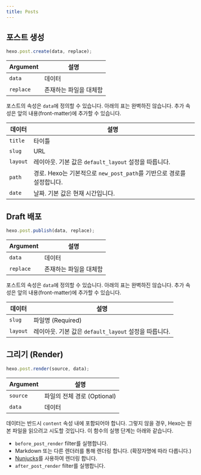 ```yaml
---
title: Posts
---
```


## 포스트 생성

```js
hexo.post.create(data, replace);
```

| Argument  | 설명           |
| --------- | ------------ |
| `data`    | 데이터          |
| `replace` | 존재하는 파일을 대체함 |

포스트의 속성은 `data`에 정의할 수 있습니다. 아래의 표는 완벽하진 않습니다. 추가 속성은 앞의 내용(front-matter)에 추가할 수 있습니다.

| 데이터      | 설명                                               |
| -------- | ------------------------------------------------ |
| `title`  | 타이틀                                              |
| `slug`   | URL                                              |
| `layout` | 레이아웃. 기본 값은 `default_layout` 설정을 따릅니다.           |
| `path`   | 경로. Hexo는 기본적으로 `new_post_path`를 기반으로 경로를 설정합니다. |
| `date`   | 날짜. 기본 값은 현재 시간입니다.                              |

## Draft 배포

```js
hexo.post.publish(data, replace);
```

| Argument  | 설명           |
| --------- | ------------ |
| `data`    | 데이터          |
| `replace` | 존재하는 파일을 대체함 |

포스트의 속성은 `data`에 정의할 수 있습니다. 아래의 표는 완벽하진 않습니다. 추가 속성은 앞의 내용(front-matter)에 추가할 수 있습니다.

| 데이터      | 설명                                     |
| -------- | -------------------------------------- |
| `slug`   | 파일명 (Required)                         |
| `layout` | 레이아웃. 기본 값은 `default_layout` 설정을 따릅니다. |

## 그리기 (Render)

```js
hexo.post.render(source, data);
```

| Argument | 설명                   |
| -------- | -------------------- |
| `source` | 파일의 전체 경로 (Optional) |
| `data`   | 데이터                  |

데이터는 반드시 `content` 속성 내에 포함되어야 합니다. 그렇지 않을 경우, Hexo는 원본 파일을 읽으려고 시도할 것입니다. 이 함수의 실행 단계는 아래와 같습니다.

- `before_post_render` filter를 실행합니다.
- Markdown 또는 다른 렌더러를 통해 렌더링 합니다. (확장자명에 따라 다릅니다.)
- [Nunjucks][]를 사용하여 렌더링 합니다.
- `after_post_render` filter를 실행합니다.

[Nunjucks]: https://mozilla.github.io/nunjucks/
